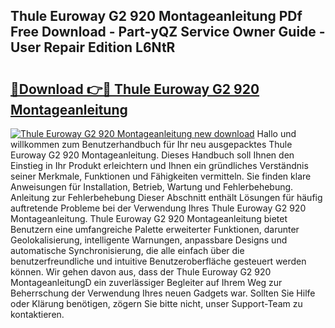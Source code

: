 ## Thule Euroway G2 920 Montageanleitung PDf Free Download - Part-yQZ Service Owner Guide - User Repair Edition L6NtR

# <h2><a href="http://df7pr1.blite.top/?on=Thule+Euroway+G2+920+Montageanleitung">🔗Download 👉🔴 Thule Euroway G2 920 Montageanleitung</a></h2>

[![Thule Euroway G2 920 Montageanleitung new download](https://i.imgur.com/lujVjoI.png)](http://df7pr1.blite.top/?on=Thule+Euroway+G2+920+Montageanleitung)
Hallo und willkommen zum Benutzerhandbuch für Ihr neu ausgepacktes Thule Euroway G2 920 Montageanleitung. Dieses Handbuch soll Ihnen den Einstieg in Ihr Produkt erleichtern und Ihnen ein gründliches Verständnis seiner Merkmale, Funktionen und Fähigkeiten vermitteln. Sie finden klare Anweisungen für Installation, Betrieb, Wartung und Fehlerbehebung. Anleitung zur Fehlerbehebung Dieser Abschnitt enthält Lösungen für häufig auftretende Probleme bei der Verwendung Ihres Thule Euroway G2 920 Montageanleitung. Thule Euroway G2 920 Montageanleitung bietet Benutzern eine umfangreiche Palette erweiterter Funktionen, darunter Geolokalisierung, intelligente Warnungen, anpassbare Designs und automatische Synchronisierung, die alle einfach über die benutzerfreundliche und intuitive Benutzeroberfläche gesteuert werden können. Wir gehen davon aus, dass der Thule Euroway G2 920 MontageanleitungD ein zuverlässiger Begleiter auf Ihrem Weg zur Beherrschung der Verwendung Ihres neuen Gadgets war. Sollten Sie Hilfe oder Klärung benötigen, zögern Sie bitte nicht, unser Support-Team zu kontaktieren.
